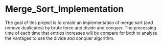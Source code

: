 # Merge_Sort_Implementation

The goal of this project is to create an implementation of merge sort (and remove duplicates) by brute force and divide and conquer. The processing time of each time that entries increases will be compare for both to analyse the vantages to use the divide and conquer algorithm.
